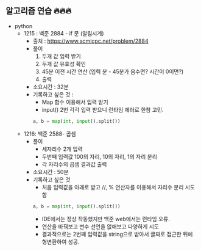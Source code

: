 ## 알고리즘 연습 🔥🔥🔥

+ python
  + 1215 : 백준 2884 - if 문 (알림시계)
    + 출처 : https://www.acmicpc.net/problem/2884
    + 풀이
      1) 두개 값 입력 받기
      2) 두개 값 유효성 확인
      3) 45분 이전 시간 연산 (입력 분 - 45분가 음수면? 시간이 0이면?) 
      4) 출력
    + 소요시간 : 32분 
    + 기록하고 싶은 것 : 
      + Map 함수 이용해서 입력 받기
      + input() 2번 각각 입력 받으니 런타임 에러로 한참 고민. 
      ```python
      a, b = map(int, input().split())
      ```
  + 1216: 백준 2588- 곱셈
    + 풀이
      + 세자리수 2개 입력 
      + 두번째 입력값 100의 자리, 10의 자리, 1의 자리 분리
      + 각 자리수의 곱셈 결과값 출력
    + 소요시간 : 50분
    + 기록하고 싶은 것 
      + 처음 입력값을 아래로 받고 //, % 연산자를 이용해서 자리수 분리 시도함
      ```python
      a, b = map(int, input().split())
      ```
      + IDE에서는 정상 작동했지만 백준 web에서는 런타임 오류.
      + 연산을 바꿔보고 변수 선언을 없애보고 다양하게 시도
      + 결과적으로는 2번째 입력값을 string으로 받아서 글짜로 접근한 뒤에 형변환하여 성공.
    
    
    

